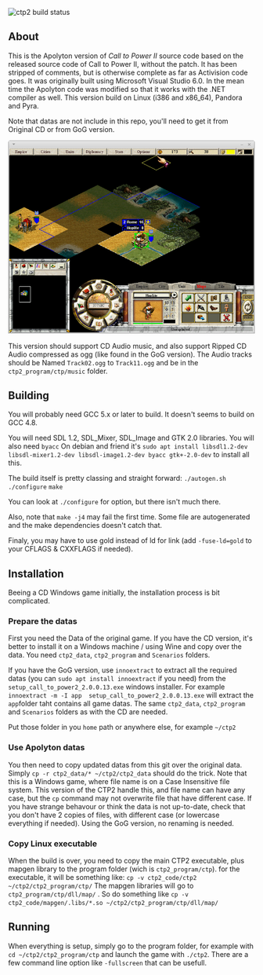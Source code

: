 
![ctp2 build status](https://api.travis-ci.org/ptitSeb/ctp2.png "ctp2 build status")

## About

This is the Apolyton version of *Call to Power II* source code based on the released source code of Call to Power II, without the patch. It has been stripped of comments, but is otherwise complete as far as Activision code goes. It was originally built using Microsoft Visual Studio 6.0. In the mean time the Apolyton code was modified so that it works with the .NET compiler as well.
This version build on Linux (i386 and x86_64), Pandora and Pyra.

Note that datas are not include in this repo, you'll need to get it from Original CD or from GoG version.

![screenshot](screenshot.png "screenshot of CTP2 running on Linux")

This version should support CD Audio music, and also support Ripped CD Audio compressed as ogg (like found in the GoG version). The Audio tracks should be Named `Track02.ogg` to `Track11.ogg` and be in the `ctp2_program/ctp/music` folder.

## Building

You will probably need GCC 5.x or later to build. It doesn't seems to build on GCC 4.8.

You will need SDL 1.2, SDL_Mixer, SDL_Image and GTK 2.0 libraries.
You will also need `byacc`
On debian and friend it's `sudo apt install libsdl1.2-dev libsdl-mixer1.2-dev libsdl-image1.2-dev byacc gtk+-2.0-dev` to install all this.

The build itself is pretty classing and straight forward:
`./autogen.sh`
`./configure`
`make`

You can look at `./configure` for option, but there isn't much there.

Also, note that `make -j4` may fail the first time. Some file are autogenerated and the make dependencies doesn't catch that.

Finaly, you may have to use gold instead of ld for link (add `-fuse-ld=gold` to your CFLAGS & CXXFLAGS if needed).

## Installation
Beeing a CD Windows game initially, the installation process is bit complicated.

### Prepare the datas
First you need the Data of the original game.
If you have the CD version, it's better to install it on a Windows machine / using Wine and copy over the data. You need `ctp2_data`, `ctp2_program` and `Scenarios` folders.

If you have the GoG version, use `innoextract` to extract all the required datas (you can `sudo apt install innoextract` if you need) from the `setup_call_to_power2_2.0.0.13.exe` windows installer.
For example `innoextract -m -I app  setup_call_to_power2_2.0.0.13.exe` will extract the `app`folder taht contains all game datas.
The same `ctp2_data`, `ctp2_program` and `Scenarios` folders as with the CD are needed.

Put those folder in you `home` path or anywhere else, for example `~/ctp2`

### Use Apolyton datas
You then need to copy updated datas from this git over the original data. Simply `cp -r ctp2_data/* ~/ctp2/ctp2_data` should do the trick.
Note that this is a Windows game, where file name is on a Case Insensitive file system. This version of the CTP2 handle this, and file name can have any case, but the `cp` command may not overwrite file that have different case. If you have strange behavour or think the data is not up-to-date, check that you don't have 2 copies of files, with different case (or lowercase everything if needed). Using the GoG version, no renaming is needed.

### Copy Linux executable
When the build is over, you need to copy the main CTP2 executable, plus mapgen library to the program folder (wich is `ctp2_program/ctp`).
for the executable, it will be something like: `cp -v ctp2_code/ctp2 ~/ctp2/ctp2_program/ctp/`
The mapgen libraries will go to `ctp2_program/ctp/dll/map/` .
So do something like `cp -v ctp2_code/mapgen/.libs/*.so ~/ctp2/ctp2_program/ctp/dll/map/`

## Running
When everything is setup, simply go to the program folder, for example with `cd ~/ctp2/ctp2_program/ctp` and launch the game with `./ctp2`. There are a few command line option like `-fullscreen` that can be usefull.

